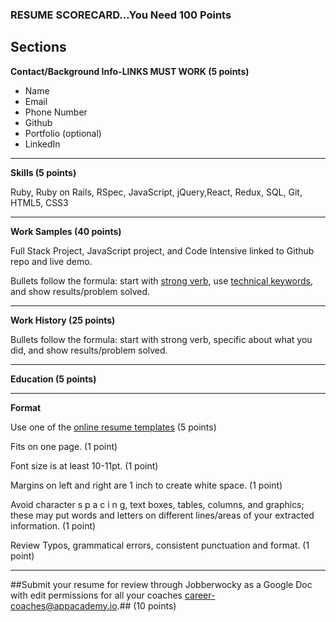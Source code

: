 

### RESUME SCORECARD...You Need 100 Points ###
## Sections ##
**Contact/Background Info-LINKS MUST WORK (5 points)**
* Name
* Email
* Phone Number
* Github
* Portfolio (optional)
* LinkedIn

--- 

**Skills (5 points)**

Ruby, Ruby on Rails, RSpec, JavaScript, jQuery,React, Redux, SQL, Git, HTML5, CSS3

---

**Work Samples (40 points)**

Full Stack Project, JavaScript project, and Code Intensive linked to Github repo and live demo.


Bullets follow the formula: start with [strong verb](https://github.com/appacademy/sf-job-search-curriculum/blob/master/application-materials/resume/resume-verbs.md), use [technical keywords](https://github.com/appacademy/sf-job-search-curriculum/blob/master/application-materials/resume/resume-keywords.md), and show results/problem solved.

---

**Work History (25 points)**

Bullets follow the formula:  start with strong verb, specific about what you did, and show results/problem solved.

---

**Education (5 points)**

---

**Format**

Use one of the [online resume templates](https://drive.google.com/drive/folders/186b8YXBheO45d4rSseYhxU4YyPzSricl) (5 points)

Fits on one page. (1 point)

Font size is at least 10-11pt. (1 point) 

Margins on left and right are 1 inch to create white space. (1 point)

Avoid character s p a c i n g, text boxes, tables, columns, and graphics; these may put words and letters on different lines/areas of your extracted information. (1 point)

Review Typos, grammatical errors, consistent punctuation and format. (1 point)

---

##Submit your resume for review through Jobberwocky as a Google Doc with edit permissions for all your coaches [career-coaches@appacademy.io](career-coaches@appacademy.io).## (10 points)
